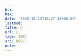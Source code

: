 ```yaml
---
bc:
hex:
date: '2025-10-13T10:27:10+08:00'
lastmod:
title: 􂇥
url: 􂇥
tags: [釧]
src: DCCV
note:
---
```

